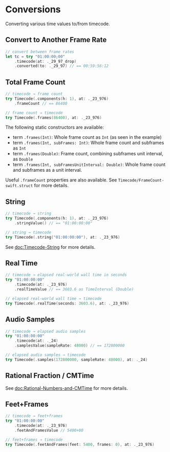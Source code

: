 # Conversions

Converting various time values to/from timecode.

## Convert to Another Frame Rate

```swift
// convert between frame rates
let tc = try "01:00:00;00"
    .timecode(at: ._29_97_drop)
    .converted(to: ._29_97) // == 00:59:56:12
```

## Total Frame Count

```swift
// timecode → frame count
try Timecode(.components(h: 1), at: ._23_976)
    .frameCount // == 86400

// frame count → timecode
try Timecode(.frames(86400), at: ._23_976)
``` 

The following static constructors are available:

- term `.frames(Int)`: Whole frame count as `Int` (as seen in the example)
- term `.frames(Int, subFrames: Int)`: Whole frame count and subframes as `Int`
- term `.frames(Double)`: Frame count, combining subframes unit interval, as `Double`
- term `.frames(Int, subFramesUnitInterval: Double)`: Whole frame count and subframes as a unit interval.

Useful `.frameCount` properties are also available. See ``Timecode/FrameCount-swift.struct`` for more details.

## String

```swift
// timecode → string
try Timecode(.components(h: 1), at: ._23_976)
    .stringValue() // == "01:00:00:00"

// string → timecode
try Timecode(.string("01:00:00:00"), at: ._23_976)
```

See <doc:Timecode-String> for more details.

## Real Time

```swift
// timecode → elapsed real-world wall time in seconds
try "01:00:00:00"
    .timecode(at: ._23_976)
    .realTimeValue // == 3603.6 as TimeInterval (Double)

// elapsed real-world wall time → timecode
try Timecode(.realTime(seconds: 3603.6), at: ._23_976)
```

## Audio Samples

```swift
// timecode → elapsed audio samples
try "01:00:00:00"
    .timecode(at: ._24)
    .samplesValue(sampleRate: 48000) // == 172800000

// elapsed audio samples → timecode
try Timecode(.samples(172800000, sampleRate: 48000), at: ._24)
```

## Rational Fraction / CMTime

See <doc:Rational-Numbers-and-CMTime> for more details.

## Feet+Frames

```swift
// timecode → feet+frames
try "01:00:00:00"
    .timecode(at: ._23_976)
    .feetAndFramesValue // 5400+00

// feet+frames → timecode
try Timecode(.feetAndFrames(feet: 5400, frames: 0), at: ._23_976)
```

